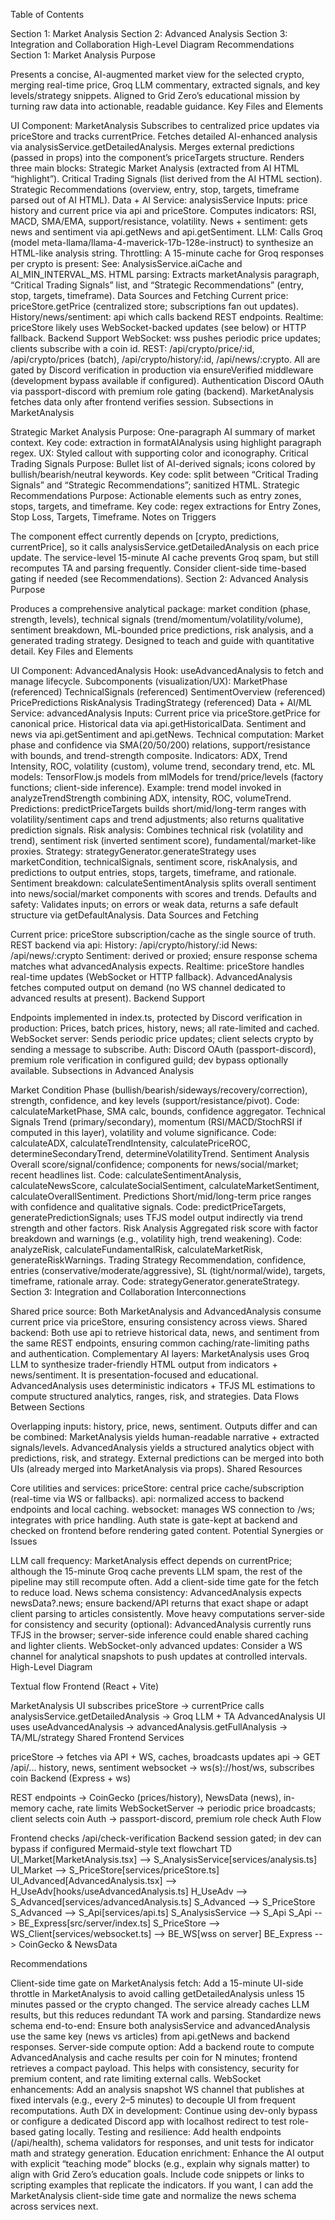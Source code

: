 Table of Contents

Section 1: Market Analysis
Section 2: Advanced Analysis
Section 3: Integration and Collaboration
High-Level Diagram
Recommendations
Section 1: Market Analysis Purpose

Presents a concise, AI-augmented market view for the selected crypto, merging real-time price, Groq LLM commentary, extracted signals, and key levels/strategy snippets. Aligned to Grid Zero’s educational mission by turning raw data into actionable, readable guidance.
Key Files and Elements

UI
Component: MarketAnalysis
Subscribes to centralized price updates via priceStore and tracks currentPrice.
Fetches detailed AI-enhanced analysis via analysisService.getDetailedAnalysis.
Merges external predictions (passed in props) into the component’s priceTargets structure.
Renders three main blocks:
Strategic Market Analysis (extracted from AI HTML “highlight”).
Critical Trading Signals (list derived from the AI HTML section).
Strategic Recommendations (overview, entry, stop, targets, timeframe parsed out of AI HTML).
Data + AI
Service: analysisService
Inputs: price history and current price via api and priceStore.
Computes indicators: RSI, MACD, SMA/EMA, support/resistance, volatility.
News + sentiment: gets news and sentiment via api.getNews and api.getSentiment.
LLM: Calls Groq (model meta-llama/llama-4-maverick-17b-128e-instruct) to synthesize an HTML-like analysis string.
Throttling: A 15-minute cache for Groq responses per crypto is present:
See: AnalysisService.aiCache and AI_MIN_INTERVAL_MS.
HTML parsing: Extracts marketAnalysis paragraph, “Critical Trading Signals” list, and “Strategic Recommendations” (entry, stop, targets, timeframe).
Data Sources and Fetching
Current price: priceStore.getPrice (centralized store; subscriptions fan out updates).
History/news/sentiment: api which calls backend REST endpoints.
Realtime: priceStore likely uses WebSocket-backed updates (see below) or HTTP fallback.
Backend Support
WebSocket: wss pushes periodic price updates; clients subscribe with a coin id.
REST:
/api/crypto/price/:id, /api/crypto/prices (batch), /api/crypto/history/:id, /api/news/:crypto.
All are gated by Discord verification in production via ensureVerified middleware (development bypass available if configured).
Authentication
Discord OAuth via passport-discord with premium role gating (backend). MarketAnalysis fetches data only after frontend verifies session.
Subsections in MarketAnalysis

Strategic Market Analysis
Purpose: One-paragraph AI summary of market context.
Key code: extraction in formatAIAnalysis using highlight paragraph regex.
UX: Styled callout with supporting color and iconography.
Critical Trading Signals
Purpose: Bullet list of AI-derived signals; icons colored by bullish/bearish/neutral keywords.
Key code: split between “Critical Trading Signals” and “Strategic Recommendations”; sanitized HTML.
Strategic Recommendations
Purpose: Actionable elements such as entry zones, stops, targets, and timeframe.
Key code: regex extractions for Entry Zones, Stop Loss, Targets, Timeframe.
Notes on Triggers

The component effect currently depends on [crypto, predictions, currentPrice], so it calls analysisService.getDetailedAnalysis on each price update. The service-level 15-minute AI cache prevents Groq spam, but still recomputes TA and parsing frequently. Consider client-side time-based gating if needed (see Recommendations).
Section 2: Advanced Analysis Purpose

Produces a comprehensive analytical package: market condition (phase, strength, levels), technical signals (trend/momentum/volatility/volume), sentiment breakdown, ML-bounded price predictions, risk analysis, and a generated trading strategy. Designed to teach and guide with quantitative detail.
Key Files and Elements

UI
Component: AdvancedAnalysis
Hook: useAdvancedAnalysis to fetch and manage lifecycle.
Subcomponents (visualization/UX):
MarketPhase (referenced)
TechnicalSignals (referenced)
SentimentOverview (referenced)
PricePredictions
RiskAnalysis
TradingStrategy (referenced)
Data + AI/ML
Service: advancedAnalysis
Inputs:
Current price via priceStore.getPrice for canonical price.
Historical data via api.getHistoricalData.
Sentiment and news via api.getSentiment and api.getNews.
Technical computation:
Market phase and confidence via SMA(20/50/200) relations, support/resistance with bounds, and trend-strength composite.
Indicators: ADX, Trend Intensity, ROC, volatility (custom), volume trend, secondary trend, etc.
ML models:
TensorFlow.js models from mlModels for trend/price/levels (factory functions; client-side inference).
Example: trend model invoked in analyzeTrendStrength combining ADX, intensity, ROC, volumeTrend.
Predictions:
predictPriceTargets builds short/mid/long-term ranges with volatility/sentiment caps and trend adjustments; also returns qualitative prediction signals.
Risk analysis:
Combines technical risk (volatility and trend), sentiment risk (inverted sentiment score), fundamental/market-like proxies.
Strategy:
strategyGenerator.generateStrategy uses marketCondition, technicalSignals, sentiment score, riskAnalysis, and predictions to output entries, stops, targets, timeframe, and rationale.
Sentiment breakdown:
calculateSentimentAnalysis splits overall sentiment into news/social/market components with scores and trends.
Defaults and safety:
Validates inputs; on errors or weak data, returns a safe default structure via getDefaultAnalysis.
Data Sources and Fetching

Current price: priceStore subscription/cache as the single source of truth.
REST backend via api:
History: /api/crypto/history/:id
News: /api/news/:crypto
Sentiment: derived or proxied; ensure response schema matches what advancedAnalysis expects.
Realtime: priceStore handles real-time updates (WebSocket or HTTP fallback). AdvancedAnalysis fetches computed output on demand (no WS channel dedicated to advanced results at present).
Backend Support

Endpoints implemented in index.ts, protected by Discord verification in production:
Prices, batch prices, history, news; all rate-limited and cached.
WebSocket server:
Sends periodic price updates; client selects crypto by sending a message to subscribe.
Auth:
Discord OAuth (passport-discord), premium role verification in configured guild; dev bypass optionally available.
Subsections in Advanced Analysis

Market Condition
Phase (bullish/bearish/sideways/recovery/correction), strength, confidence, and key levels (support/resistance/pivot).
Code: calculateMarketPhase, SMA calc, bounds, confidence aggregator.
Technical Signals
Trend (primary/secondary), momentum (RSI/MACD/StochRSI if computed in this layer), volatility and volume significance.
Code: calculateADX, calculateTrendIntensity, calculatePriceROC, determineSecondaryTrend, determineVolatilityTrend.
Sentiment Analysis
Overall score/signal/confidence; components for news/social/market; recent headlines list.
Code: calculateSentimentAnalysis, calculateNewsScore, calculateSocialSentiment, calculateMarketSentiment, calculateOverallSentiment.
Predictions
Short/mid/long-term price ranges with confidence and qualitative signals.
Code: predictPriceTargets, generatePredictionSignals; uses TFJS model output indirectly via trend strength and other factors.
Risk Analysis
Aggregated risk score with factor breakdown and warnings (e.g., volatility high, trend weakening).
Code: analyzeRisk, calculateFundamentalRisk, calculateMarketRisk, generateRiskWarnings.
Trading Strategy
Recommendation, confidence, entries (conservative/moderate/aggressive), SL (tight/normal/wide), targets, timeframe, rationale array.
Code: strategyGenerator.generateStrategy.
Section 3: Integration and Collaboration Interconnections

Shared price source: Both MarketAnalysis and AdvancedAnalysis consume current price via priceStore, ensuring consistency across views.
Shared backend: Both use api to retrieve historical data, news, and sentiment from the same REST endpoints, ensuring common caching/rate-limiting paths and authentication.
Complementary AI layers:
MarketAnalysis uses Groq LLM to synthesize trader-friendly HTML output from indicators + news/sentiment. It is presentation-focused and educational.
AdvancedAnalysis uses deterministic indicators + TFJS ML estimations to compute structured analytics, ranges, risk, and strategies.
Data Flows Between Sections

Overlapping inputs: history, price, news, sentiment.
Outputs differ and can be combined:
MarketAnalysis yields human-readable narrative + extracted signals/levels.
AdvancedAnalysis yields a structured analytics object with predictions, risk, and strategy. External predictions can be merged into both UIs (already merged into MarketAnalysis via props).
Shared Resources

Core utilities and services:
priceStore: central price cache/subscription (real-time via WS or fallbacks).
api: normalized access to backend endpoints and local caching.
websocket: manages WS connection to /ws; integrates with price handling.
Auth state is gate-kept at backend and checked on frontend before rendering gated content.
Potential Synergies or Issues

LLM call frequency: MarketAnalysis effect depends on currentPrice; although the 15-minute Groq cache prevents LLM spam, the rest of the pipeline may still recompute often. Add a client-side time gate for the fetch to reduce load.
News schema consistency: AdvancedAnalysis expects newsData?.news; ensure backend/API returns that exact shape or adapt client parsing to articles consistently.
Move heavy computations server-side for consistency and security (optional): AdvancedAnalysis currently runs TFJS in the browser; server-side inference could enable shared caching and lighter clients.
WebSocket-only advanced updates: Consider a WS channel for analytical snapshots to push updates at controlled intervals.
High-Level Diagram

Textual flow
Frontend (React + Vite)

MarketAnalysis UI
subscribes priceStore -> currentPrice
calls analysisService.getDetailedAnalysis -> Groq LLM + TA
AdvancedAnalysis UI
uses useAdvancedAnalysis -> advancedAnalysis.getFullAnalysis -> TA/ML/strategy
Shared Frontend Services

priceStore -> fetches via API + WS, caches, broadcasts updates
api -> GET /api/... history, news, sentiment
websocket -> ws(s)://host/ws, subscribes coin
Backend (Express + ws)

REST endpoints -> CoinGecko (prices/history), NewsData (news), in-memory cache, rate limits
WebSocketServer -> periodic price broadcasts; client selects coin
Auth -> passport-discord, premium role check
Auth Flow

Frontend checks /api/check-verification
Backend session gated; in dev can bypass if configured
Mermaid-style text flowchart TD UI_Market[MarketAnalysis.tsx] --> S_AnalysisService[services/analysis.ts] UI_Market --> S_PriceStore[services/priceStore.ts] UI_Advanced[AdvancedAnalysis.tsx] --> H_UseAdv[hooks/useAdvancedAnalysis.ts] H_UseAdv --> S_Advanced[services/advancedAnalysis.ts] S_Advanced --> S_PriceStore S_Advanced --> S_Api[services/api.ts] S_AnalysisService --> S_Api S_Api --> BE_Express[src/server/index.ts] S_PriceStore --> WS_Client[services/websocket.ts] --> BE_WS[wss on server] BE_Express --> CoinGecko & NewsData

Recommendations

Client-side time gate on MarketAnalysis fetch:
Add a 15-minute UI-side throttle in MarketAnalysis to avoid calling getDetailedAnalysis unless 15 minutes passed or the crypto changed. The service already caches LLM results, but this reduces redundant TA work and parsing.
Standardize news schema end-to-end:
Ensure both analysisService and advancedAnalysis use the same key (news vs articles) from api.getNews and backend responses.
Server-side compute option:
Add a backend route to compute AdvancedAnalysis and cache results per coin for N minutes; frontend retrieves a compact payload. This helps with consistency, security for premium content, and rate limiting external calls.
WebSocket enhancements:
Add an analysis snapshot WS channel that publishes at fixed intervals (e.g., every 2–5 minutes) to decouple UI from frequent recomputations.
Auth DX in development:
Continue using dev-only bypass or configure a dedicated Discord app with localhost redirect to test role-based gating locally.
Testing and resilience:
Add health endpoints (/api/health), schema validators for responses, and unit tests for indicator math and strategy generation.
Education enrichment:
Enhance the AI output with explicit “teaching mode” blocks (e.g., explain why signals matter) to align with Grid Zero’s education goals. Include code snippets or links to scripting examples that replicate the indicators.
If you want, I can add the MarketAnalysis client-side time gate and normalize the news schema across services next.
